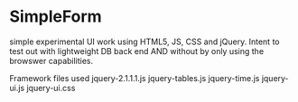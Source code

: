 # SimpleForm
simple experimental UI work using HTML5, JS, CSS and jQuery.
Intent to test out with lightweight DB back end AND without by only using the browswer capabilities.

Framework files used
jquery-2.1.1.1.js
jquery-tables.js
jquery-time.js
jquery-ui.js
jquery-ui.css
